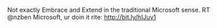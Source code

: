 <!--
id: 2063081610
link: http://kevinisom.info/post/2063081610/not-exactly-embrace-and-extend-in-the-traditional
slug: not-exactly-embrace-and-extend-in-the-traditional
date: Thu Dec 02 2010 10:40:40 GMT+1300 (NZDT)
raw: {"blog_name":"kevinisom","id":2063081610,"post_url":"http://kevinisom.info/post/2063081610/not-exactly-embrace-and-extend-in-the-traditional","slug":"not-exactly-embrace-and-extend-in-the-traditional","type":"text","date":"2010-12-01 21:40:40 GMT","timestamp":1291239640,"state":"published","format":"html","reblog_key":"hBXw2pa0","tags":[],"short_url":"http://tmblr.co/Zw68Yy1w_22A","highlighted":[],"feed_item":"http://twitter.com/kev_nz/statuses/10062874659528704","from_feed_id":650289,"note_count":0,"title":null,"body":"<p>Not exactly Embrace and Extend in the traditional Microsoft sense. RT @nzben Microsoft, ur doin it rite: <a href=\"http://bit.ly/hIJuv1\" target=\"_blank\">http://bit.ly/hIJuv1</a></p>"}
publish: 2010-12-02
tags: 
title: null
-->


Not exactly Embrace and Extend in the traditional Microsoft sense. RT
@nzben Microsoft, ur doin it rite: <http://bit.ly/hIJuv1>


